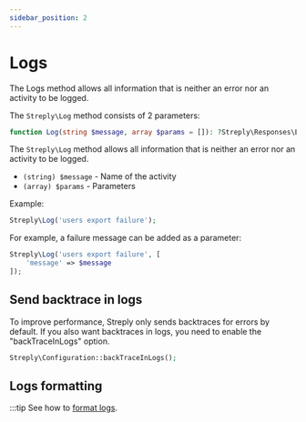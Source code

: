 ```yaml
---
sidebar_position: 2
---
```


# Logs

The Logs method allows all information that is neither an error nor an activity to be logged.

The `Streply\Log` method consists of 2 parameters:

```php title="PHP" 
function Log(string $message, array $params = []): ?Streply\Responses\Entity;
```

The `Streply\Log` method allows all information that is neither an error nor an activity to be logged.

- `(string) $message` - Name of the activity
- `(array) $params` - Parameters

Example:

```php title="PHP" 
Streply\Log('users export failure');
```

For example, a failure message can be added as a parameter:

```php title="PHP" {2}
Streply\Log('users export failure', [
    'message' => $message
]);
```

## Send backtrace in logs

To improve performance, Streply only sends backtraces for errors by default. If you also want backtraces in logs, you need to enable the "backTraceInLogs" option.

```php
Streply\Configuration::backTraceInLogs();
```

## Logs formatting

:::tip See how to [format logs](/logs-formatting). 